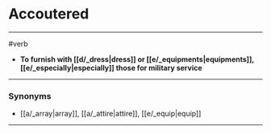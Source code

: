 # Accoutered
---
#verb
- **To furnish with [[d/_dress|dress]] or [[e/_equipments|equipments]], [[e/_especially|especially]] those for military service**
---
### Synonyms
- [[a/_array|array]], [[a/_attire|attire]], [[e/_equip|equip]]
---
